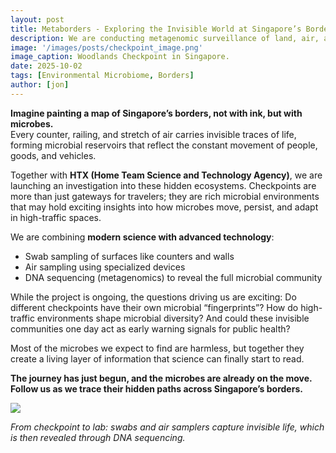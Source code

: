 ```yaml
---
layout: post
title: Metaborders - Exploring the Invisible World at Singapore’s Borders
description: We are conducting metagenomic surveillance of land, air, and sea checkpoints in Singapore to explore the hidden microbial ecosystems that exist at these gateways.
image: '/images/posts/checkpoint_image.png'
image_caption: Woodlands Checkpoint in Singapore.
date: 2025-10-02
tags: [Environmental Microbiome, Borders]
author: [jon]
---
```


**Imagine painting a map of Singapore’s borders, not with ink, but with microbes.**  
Every counter, railing, and stretch of air carries invisible traces of life, forming microbial reservoirs that reflect the constant movement of people, goods, and vehicles.  

Together with **HTX (Home Team Science and Technology Agency)**, we are launching an investigation into these hidden ecosystems. Checkpoints are more than just gateways for travelers; they are rich microbial environments that may hold exciting insights into how microbes move, persist, and adapt in high-traffic spaces.  

We are combining **modern science with advanced technology**:  
- Swab sampling of surfaces like counters and walls  
- Air sampling using specialized devices  
- DNA sequencing (metagenomics) to reveal the full microbial community  

While the project is ongoing, the questions driving us are exciting: Do different checkpoints have their own microbial “fingerprints”? How do high-traffic environments shape microbial diversity? And could these invisible communities one day act as early warning signals for public health?  

Most of the microbes we expect to find are harmless, but together they create a living layer of information that science can finally start to read.  

**The journey has just begun, and the microbes are already on the move. Follow us as we trace their hidden paths across Singapore’s borders.**  

![](/images/posts/checkpoint_sampling_workflow.png)  

*From checkpoint to lab: swabs and air samplers capture invisible life, which is then revealed through DNA sequencing.*  

